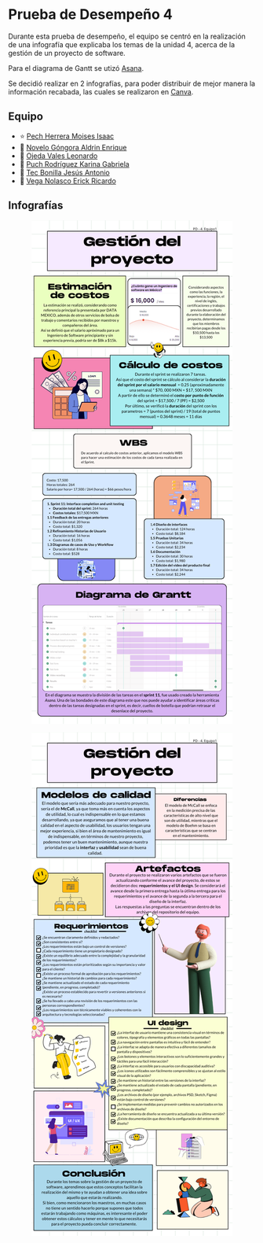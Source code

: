 # Prueba de Desempeño 4

Durante esta prueba de desempeño, el equipo se centró en la realización de una infografía que explicaba los temas de la unidad 4, acerca de la gestión de un proyecto de software.

Para el diagrama de Gantt se utizó [Asana](https://www.canva.com/design/DAF1lsaHd8Y/zbgn77lGNoPv9RFF1xQKCQ/edit?utm_content=DAF1lsaHd8Y&utm_campaign=designshare&utm_medium=link2&utm_source=sharebutton).

Se decidió realizar en 2 infografías, para poder distribuir de mejor manera la información recabada, las cuales se realizaron en [Canva](https://www.canva.com/design/DAF1lsaHd8Y/zbgn77lGNoPv9RFF1xQKCQ/edit?utm_content=DAF1lsaHd8Y&utm_campaign=designshare&utm_medium=link2&utm_source=sharebutton).

## Equipo

- :star: [Pech Herrera Moises Isaac](https://www.linkedin.com/in/moises-isaac-pech-herrera-994946206/)
- :star2: [Novelo Góngora Aldrin Enrique](https://mx.linkedin.com/in/aldrin-novelo-gongora-1845b128a)
- :star2: [Ojeda Vales Leonardo](https://www.linkedin.com/in/leonardo-ojeda-vales-a5803628a/) 
- :star2: [Puch Rodríguez Karina Gabriela](https://www.linkedin.com/in/karina-gabriela-puch-rodr%C3%ADguez-74922728a)
- :star2: [Tec Bonilla Jesús Antonio](https://www.linkedin.com/in/jes%C3%BAs-tec-20b25428a/) 
- :star2: [Vega Nolasco Erick Ricardo](https://www.linkedin.com/in/erick-vega-6b622428a/)

## Infografías

<p align="center">
  <img src="/Parts of the PD/1.png">
</p>

<p align="center">
  <img src="/Parts of the PD/2.png">
</p>
